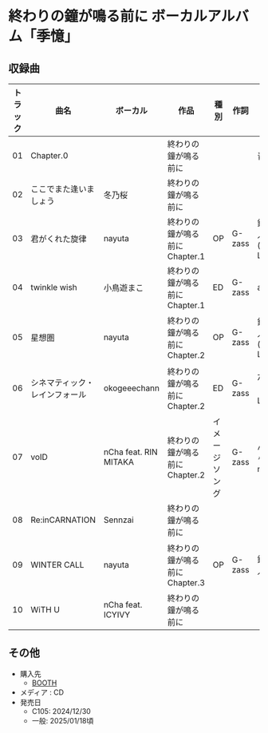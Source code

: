 # 終わりの鐘が鳴る前に ボーカルアルバム「季憶」

## 収録曲

| トラック | 曲名 | ボーカル | 作品 | 種別 | 作詞 | 作曲 | 編曲 | その他 | 年 |
|---|---|---|---|---|---|---|---|---|---|
| 01 | Chapter.0 |  | 終わりの鐘が鳴る前に |  |  | 青田圭 | 青田圭 |  |  | 
| 02 | ここでまた逢いましょう | 冬乃桜 | 終わりの鐘が鳴る前に |  |  |  |  |  | 2024 | 
| 03 | 君がくれた旋律 | nayuta | 終わりの鐘が鳴る前に Chapter.1 | OP | G-zass | 鈴谷 皆人(Vivid Lila) | 鈴谷 皆人(Vivid Lila) | ベース : kakeyan | 2022 | 
| 04 | twinkle wish | 小鳥遊まこ | 終わりの鐘が鳴る前に Chapter.1 | ED | G-zass | amyu | amyu |  | 2022 | 
| 05 | 星想圏 | nayuta | 終わりの鐘が鳴る前に Chapter.2 | OP | G-zass | 鈴谷 皆人(Vivid Lila) | 鈴谷 皆人(Vivid Lila) | ギター・ベース : 花形真喜 | 2023 | 
| 06 | シネマティック・レインフォール | okogeeechann | 終わりの鐘が鳴る前に Chapter.2 | ED | G-zass | 六歌（灰色Logic） | 六歌（灰色Logic）、小坂ナオ |  | 2023 |
| 07 | voID | nCha feat. RIN MITAKA | 終わりの鐘が鳴る前に Chapter.2 | イメージソング | G-zass | んちゃ-nCha- | んちゃ-nCha- | MIX : ゼロはナ | 2023 | 
| 08 | Re:inCARNATION | Sennzai | 終わりの鐘が鳴る前に |  |  |  |  |  | 2024 | 
| 09 | WINTER CALL | nayuta | 終わりの鐘が鳴る前に Chapter.3 | OP | G-zass | 鈴谷皆人 | 鈴谷皆人 | ギター&ベース: 花形真喜 | 2024 | 
| 10 | WiTH U | nCha feat. ICYIVY | 終わりの鐘が鳴る前に |  |  |  |  |  |  | 

## その他

- 購入先
     - [BOOTH](https://cynicalhoney.booth.pm/items/4453458)
- メディア : CD
- 発売日
    - C105: 2024/12/30
    - 一般: 2025/01/18頃
